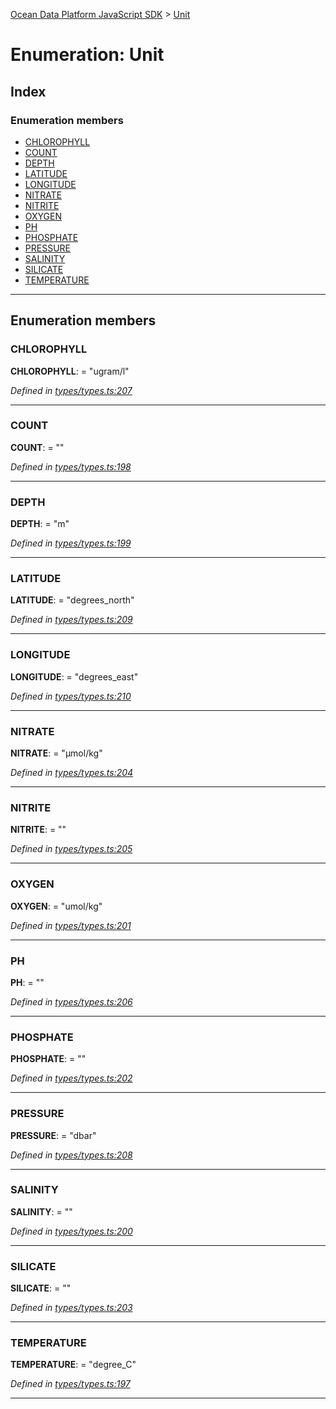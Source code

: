 [Ocean Data Platform JavaScript SDK](../README.md) > [Unit](../enums/unit.md)

# Enumeration: Unit

## Index

### Enumeration members

* [CHLOROPHYLL](unit.md#chlorophyll)
* [COUNT](unit.md#count)
* [DEPTH](unit.md#depth)
* [LATITUDE](unit.md#latitude)
* [LONGITUDE](unit.md#longitude)
* [NITRATE](unit.md#nitrate)
* [NITRITE](unit.md#nitrite)
* [OXYGEN](unit.md#oxygen)
* [PH](unit.md#ph)
* [PHOSPHATE](unit.md#phosphate)
* [PRESSURE](unit.md#pressure)
* [SALINITY](unit.md#salinity)
* [SILICATE](unit.md#silicate)
* [TEMPERATURE](unit.md#temperature)

---

## Enumeration members

<a id="chlorophyll"></a>

###  CHLOROPHYLL

**CHLOROPHYLL**:  = "ugram/l"

*Defined in [types/types.ts:207](https://github.com/C4IROcean/ODP-sdk-js/blob/7cb7662/source/types/types.ts#L207)*

___
<a id="count"></a>

###  COUNT

**COUNT**:  = ""

*Defined in [types/types.ts:198](https://github.com/C4IROcean/ODP-sdk-js/blob/7cb7662/source/types/types.ts#L198)*

___
<a id="depth"></a>

###  DEPTH

**DEPTH**:  = "m"

*Defined in [types/types.ts:199](https://github.com/C4IROcean/ODP-sdk-js/blob/7cb7662/source/types/types.ts#L199)*

___
<a id="latitude"></a>

###  LATITUDE

**LATITUDE**:  = "degrees_north"

*Defined in [types/types.ts:209](https://github.com/C4IROcean/ODP-sdk-js/blob/7cb7662/source/types/types.ts#L209)*

___
<a id="longitude"></a>

###  LONGITUDE

**LONGITUDE**:  = "degrees_east"

*Defined in [types/types.ts:210](https://github.com/C4IROcean/ODP-sdk-js/blob/7cb7662/source/types/types.ts#L210)*

___
<a id="nitrate"></a>

###  NITRATE

**NITRATE**:  = "µmol/kg"

*Defined in [types/types.ts:204](https://github.com/C4IROcean/ODP-sdk-js/blob/7cb7662/source/types/types.ts#L204)*

___
<a id="nitrite"></a>

###  NITRITE

**NITRITE**:  = ""

*Defined in [types/types.ts:205](https://github.com/C4IROcean/ODP-sdk-js/blob/7cb7662/source/types/types.ts#L205)*

___
<a id="oxygen"></a>

###  OXYGEN

**OXYGEN**:  = "umol/kg"

*Defined in [types/types.ts:201](https://github.com/C4IROcean/ODP-sdk-js/blob/7cb7662/source/types/types.ts#L201)*

___
<a id="ph"></a>

###  PH

**PH**:  = ""

*Defined in [types/types.ts:206](https://github.com/C4IROcean/ODP-sdk-js/blob/7cb7662/source/types/types.ts#L206)*

___
<a id="phosphate"></a>

###  PHOSPHATE

**PHOSPHATE**:  = ""

*Defined in [types/types.ts:202](https://github.com/C4IROcean/ODP-sdk-js/blob/7cb7662/source/types/types.ts#L202)*

___
<a id="pressure"></a>

###  PRESSURE

**PRESSURE**:  = "dbar"

*Defined in [types/types.ts:208](https://github.com/C4IROcean/ODP-sdk-js/blob/7cb7662/source/types/types.ts#L208)*

___
<a id="salinity"></a>

###  SALINITY

**SALINITY**:  = ""

*Defined in [types/types.ts:200](https://github.com/C4IROcean/ODP-sdk-js/blob/7cb7662/source/types/types.ts#L200)*

___
<a id="silicate"></a>

###  SILICATE

**SILICATE**:  = ""

*Defined in [types/types.ts:203](https://github.com/C4IROcean/ODP-sdk-js/blob/7cb7662/source/types/types.ts#L203)*

___
<a id="temperature"></a>

###  TEMPERATURE

**TEMPERATURE**:  = "degree_C"

*Defined in [types/types.ts:197](https://github.com/C4IROcean/ODP-sdk-js/blob/7cb7662/source/types/types.ts#L197)*

___

